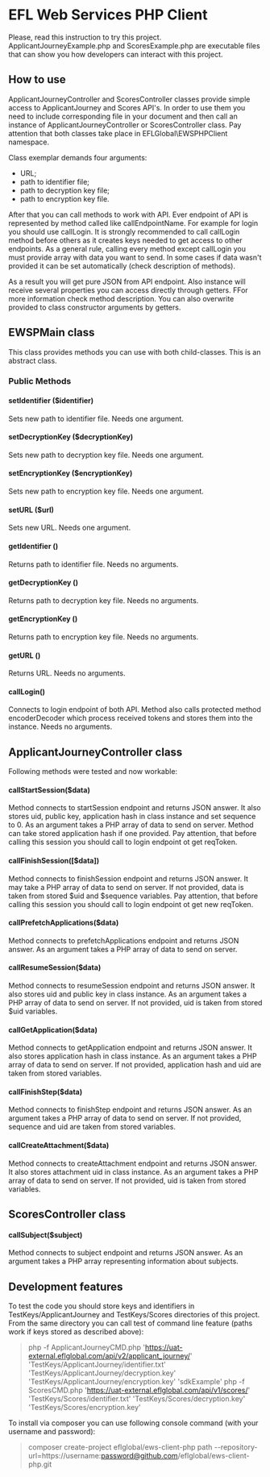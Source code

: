 # EFL Web Services PHP Client

Please, read this instruction to try this project.
ApplicantJourneyExample.php and ScoresExample.php are executable files that can show you how developers can interact with this project.

## How to use

ApplicantJourneyController and ScoresController classes provide simple access to ApplicantJourney and Scores API's.
In order to use them you need to include corresponding file in your document and then call an instance of ApplicantJourneyController or ScoresController class.
Pay attention that both classes take place in EFLGlobal\EWSPHPClient namespace.

Class exemplar demands four arguments:
+ URL;
+ path to identifier file;
+ path to decryption key file;
+ path to encryption key file.

After that you can call methods to work with API.
Ever endpoint of API is represented by method called like callEndpointName. For example for login you should use callLogin.
It is strongly recommended to call callLogin method before others as it creates keys needed to get access to other endpoints.
As a general rule, calling every method except callLogin you must provide array with data you want to send. In some cases if data wasn't provided it can be set automatically (check description of methods).

As a result you will get pure JSON from API endpoint. Also instance will receive several properties you can access directly through getters. FFor more information check method description.
You can also overwrite provided to class constructor arguments by getters.


## EWSPMain class 


This class provides methods you can use with both child-classes.
This is an abstract class.

### Public Methods


#### setIdentifier ($identifier)
Sets new path to identifier file. Needs one argument.


#### setDecryptionKey ($decryptionKey)
Sets new path to decryption key file. Needs one argument.

#### setEncryptionKey ($encryptionKey)
Sets new path to encryption key file. Needs one argument.

#### setURL ($url)
Sets new URL. Needs one argument.

#### getIdentifier ()
Returns path to identifier file. Needs no arguments.

#### getDecryptionKey ()
Returns path to decryption key file. Needs no arguments.

#### getEncryptionKey ()
Returns path to encryption key file. Needs no arguments.

#### getURL ()
Returns URL. Needs no arguments.

#### callLogin()
Connects to login endpoint of both API.
Method also calls protected method encoderDecoder which process received tokens and stores them into the instance.
Needs no arguments.


## ApplicantJourneyController class

Following methods were tested and now workable:

#### callStartSession($data)
Method connects to startSession endpoint and returns JSON answer. It also stores uid, public key, application hash in class instance and set sequence to 0.
As an argument takes a PHP array of data to send on server. Method can take stored application hash if one provided.
Pay attention, that before calling this session you should call to login endpoint ot get reqToken.

#### callFinishSession([$data])
Method connects to finishSession endpoint and returns JSON answer.
It may take a PHP array of data to send on server. If not provided, data is taken from stored $uid and $sequence variables.
Pay attention, that before calling this session you should call to login endpoint ot get new reqToken.

#### callPrefetchApplications($data)
Method connects to prefetchApplications endpoint and returns JSON answer.
As an argument takes a PHP array of data to send on server.

#### callResumeSession($data)
Method connects to resumeSession endpoint and returns JSON answer. It also stores uid and public key in class instance.
As an argument takes a PHP array of data to send on server. If not provided, uid is taken from stored $uid variables.

#### callGetApplication($data)
Method connects to getApplication endpoint and returns JSON answer. It also stores application hash in class instance.
As an argument takes a PHP array of data to send on server. If not provided, application hash and uid are taken from stored variables.

#### callFinishStep($data)
Method connects to finishStep endpoint and returns JSON answer.
As an argument takes a PHP array of data to send on server. If not provided, sequence and uid are taken from stored variables.

#### callCreateAttachment($data)
Method connects to createAttachment endpoint and returns JSON answer. It also stores attachment uid in class instance.
As an argument takes a PHP array of data to send on server. If not provided, uid is taken from stored variables.


## ScoresController class

#### callSubject($subject)
Method connects to subject endpoint and returns JSON answer.
As an argument takes a PHP array representing information about subjects.


## Development features

To test the code you should store keys and identifiers in TestKeys/ApplicantJourney and TestKeys/Scores directories of this project.
From the same directory you can call test of command line feature (paths work if keys stored as described above):

> php -f ApplicantJourneyCMD.php 'https://uat-external.eflglobal.com/api/v2/applicant_journey/' 'TestKeys/ApplicantJourney/identifier.txt' 'TestKeys/ApplicantJourney/decryption.key' 'TestKeys/ApplicantJourney/encryption.key' 'sdkExample'
> php -f ScoresCMD.php 'https://uat-external.eflglobal.com/api/v1/scores/' 'TestKeys/Scores/identifier.txt' 'TestKeys/Scores/decryption.key' 'TestKeys/Scores/encryption.key'

To install via composer you can use following console command (with your username and password):

> composer create-project eflglobal/ews-client-php path --repository-url=https://username:password@github.com/eflglobal/ews-client-php.git
